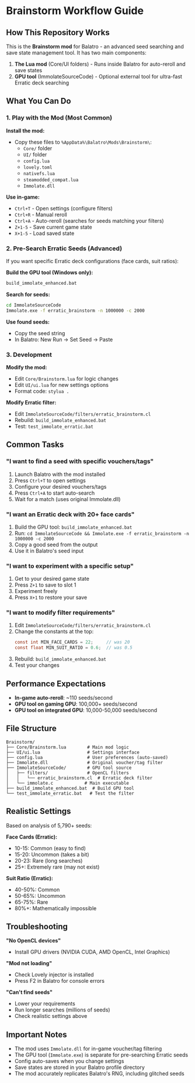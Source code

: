 # Brainstorm Workflow Guide

## How This Repository Works

This is the **Brainstorm mod** for Balatro - an advanced seed searching and save state management tool. It has two main components:

1. **The Lua mod** (Core/UI folders) - Runs inside Balatro for auto-reroll and save states
2. **GPU tool** (ImmolateSourceCode) - Optional external tool for ultra-fast Erratic deck searching

## What You Can Do

### 1. Play with the Mod (Most Common)

**Install the mod:**
- Copy these files to `%AppData%\Balatro\Mods\Brainstorm\`:
  - `Core/` folder
  - `UI/` folder
  - `config.lua`
  - `lovely.toml`
  - `nativefs.lua`
  - `steamodded_compat.lua`
  - `Immolate.dll`

**Use in-game:**
- `Ctrl+T` - Open settings (configure filters)
- `Ctrl+R` - Manual reroll
- `Ctrl+A` - Auto-reroll (searches for seeds matching your filters)
- `Z+1-5` - Save current game state
- `X+1-5` - Load saved state

### 2. Pre-Search Erratic Seeds (Advanced)

If you want specific Erratic deck configurations (face cards, suit ratios):

**Build the GPU tool (Windows only):**
```cmd
build_immolate_enhanced.bat
```

**Search for seeds:**
```cmd
cd ImmolateSourceCode
Immolate.exe -f erratic_brainstorm -n 1000000 -c 2000
```

**Use found seeds:**
- Copy the seed string
- In Balatro: New Run → Set Seed → Paste

### 3. Development

**Modify the mod:**
- Edit `Core/Brainstorm.lua` for logic changes
- Edit `UI/ui.lua` for new settings options
- Format code: `stylua .`

**Modify Erratic filter:**
- Edit `ImmolateSourceCode/filters/erratic_brainstorm.cl`
- Rebuild: `build_immolate_enhanced.bat`
- Test: `test_immolate_erratic.bat`

## Common Tasks

### "I want to find a seed with specific vouchers/tags"
1. Launch Balatro with the mod installed
2. Press `Ctrl+T` to open settings
3. Configure your desired vouchers/tags
4. Press `Ctrl+A` to start auto-search
5. Wait for a match (uses original Immolate.dll)

### "I want an Erratic deck with 20+ face cards"
1. Build the GPU tool: `build_immolate_enhanced.bat`
2. Run: `cd ImmolateSourceCode && Immolate.exe -f erratic_brainstorm -n 1000000 -c 2000`
3. Copy a good seed from the output
4. Use it in Balatro's seed input

### "I want to experiment with a specific setup"
1. Get to your desired game state
2. Press `Z+1` to save to slot 1
3. Experiment freely
4. Press `X+1` to restore your save

### "I want to modify filter requirements"
1. Edit `ImmolateSourceCode/filters/erratic_brainstorm.cl`
2. Change the constants at the top:
   ```c
   const int MIN_FACE_CARDS = 22;     // was 20
   const float MIN_SUIT_RATIO = 0.6;  // was 0.5
   ```
3. Rebuild: `build_immolate_enhanced.bat`
4. Test your changes

## Performance Expectations

- **In-game auto-reroll**: ~110 seeds/second
- **GPU tool on gaming GPU**: 100,000+ seeds/second
- **GPU tool on integrated GPU**: 10,000-50,000 seeds/second

## File Structure

```
Brainstorm/
├── Core/Brainstorm.lua        # Main mod logic
├── UI/ui.lua                  # Settings interface
├── config.lua                 # User preferences (auto-saved)
├── Immolate.dll               # Original voucher/tag filter
├── ImmolateSourceCode/        # GPU tool source
│   ├── filters/               # OpenCL filters
│   │   └── erratic_brainstorm.cl  # Erratic deck filter
│   └── immolate.c            # Main executable
├── build_immolate_enhanced.bat  # Build GPU tool
└── test_immolate_erratic.bat   # Test the filter
```

## Realistic Settings

Based on analysis of 5,790+ seeds:

**Face Cards (Erratic):**
- 10-15: Common (easy to find)
- 15-20: Uncommon (takes a bit)
- 20-23: Rare (long searches)
- 25+: Extremely rare (may not exist)

**Suit Ratio (Erratic):**
- 40-50%: Common
- 50-65%: Uncommon
- 65-75%: Rare
- 80%+: Mathematically impossible

## Troubleshooting

**"No OpenCL devices"**
- Install GPU drivers (NVIDIA CUDA, AMD OpenCL, Intel Graphics)

**"Mod not loading"**
- Check Lovely injector is installed
- Press F2 in Balatro for console errors

**"Can't find seeds"**
- Lower your requirements
- Run longer searches (millions of seeds)
- Check realistic settings above

## Important Notes

- The mod uses `Immolate.dll` for in-game voucher/tag filtering
- The GPU tool (`Immolate.exe`) is separate for pre-searching Erratic seeds
- Config auto-saves when you change settings
- Save states are stored in your Balatro profile directory
- The mod accurately replicates Balatro's RNG, including glitched seeds